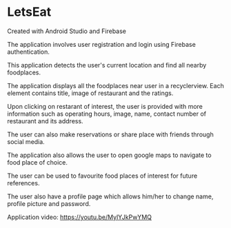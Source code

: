 # LetsEat

Created with Android Studio and Firebase

The application involves user registration and login using Firebase authentication.

This application detects the user's current location and find all nearby foodplaces.

The application displays all the foodplaces near user in a recyclerview. Each element contains title, image of restaurant and the ratings.

Upon clicking on restarant of interest, the user is provided with more information such as operating hours, image, name, contact number of restaurant and its address.

The user can also make reservations or share place with friends through social media.

The application also allows the user to open google maps to navigate to food place of choice.

The user can be used to favourite food places of interest for future references.

The user also have a profile page which allows him/her to change name, profile picture and password.

Application video: https://youtu.be/MylYJkPwYMQ
